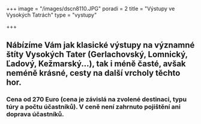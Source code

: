 +++
image = "/images/dscn8110.JPG"
poradi = 2
title = "Výstupy ve Vysokých Tatrách"
type = "vystupy"

+++
## **Nábízíme Vám jak klasické výstupy na významné štíty Vysokých Tater (Gerlachovský, Lomnický, Ľadový, Kežmarský...), tak i méně časté, avšak neméně krásné, cesty na další vrcholy těchto hor.**

 

### Cena od 270 Euro (cena je závislá na zvolené destinaci, typu túry a počtu účastníků). V ceně není zahrnuto pojištění ani doprava účastníků.